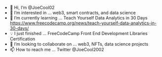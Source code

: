 - 👋 Hi, I’m @JoeCool02
- 👀 I’m interested in ... web3, smart contracts, and data science
- 🌱 I’m currently learning ... Teach Yourself Data Analytics in 30 Days https://www.freecodecamp.org/news/teach-yourself-data-analytics-in-30-days/
- 💡 I just finished ... FreeCodeCamp Front End Development Libraries Certification
- 💞️ I’m looking to collaborate on ... web3, NFTs, data science projects
- 📫 How to reach me ... Twitter @JoeCool2002

<!---
JoeCool02/JoeCool02 is a ✨ special ✨ repository because its `README.md` (this file) appears on your GitHub profile.
You can click the Preview link to take a look at your changes.
--->
